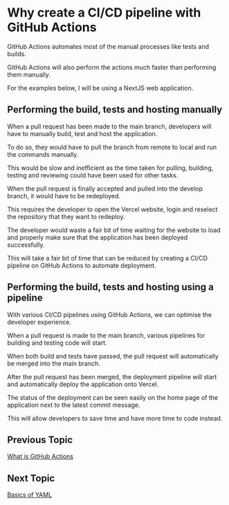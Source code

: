 # Why create a CI/CD pipeline with GitHub Actions

GitHub Actions automates most of the manual processes like tests and builds.

GitHub Actions will also perform the actions much faster than performing them manually.

For the examples below, I will be using a NextJS web application.

## Performing the build, tests and hosting manually

When a pull request has been made to the main branch, developers will have to manually build, test and host the application.

To do so, they would have to pull the branch from remote to local and run the commands manually.

This would be slow and inefficient as the time taken for pulling, building, testing and reviewing could have been used for other tasks.

When the pull request is finally accepted and pulled into the develop branch, it would have to be redeployed.

This requires the developer to open the Vercel website, login and reselect the repository that they want to redeploy.

The developer would waste a fair bit of time waiting for the website to load and properly make sure that the application has been deployed successfully.

This will take a fair bit of time that can be reduced by creating a CI/CD pipeline on GitHub Actions to automate deployment.

## Performing the build, tests and hosting using a pipeline

With various CI/CD pipelines using GitHub Actions, we can optimise the developer experience.

When a pull request is made to the main branch, various pipelines for building and testing code will start.

When both build and tests have passed, the pull request will automatically be merged into the main branch.

After the pull request has been merged, the deployment pipeline will start and automatically deploy the application onto Vercel.

The status of the deployment can be seen easily on the home page of the application next to the latest commit message.

This will allow developers to save time and have more time to code instead.

## Previous Topic

[What is GitHub Actions](./What_Is_GitHub_Actions.md)

## Next Topic

[Basics of YAML](./Basics_of_YAML.md)

